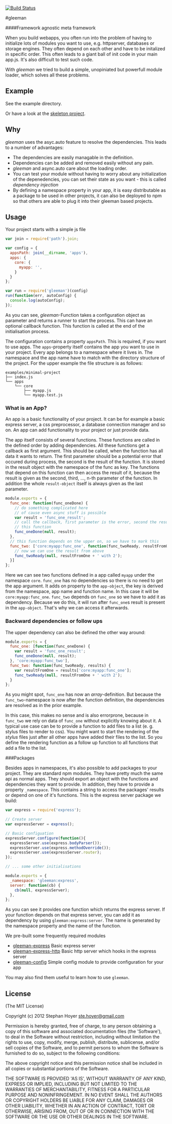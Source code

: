 [![Build Status](https://travis-ci.org/gleeman/gleeman.png?branch=master)](https://travis-ci.org/gleeman/gleeman)

#gleeman

####Framework agnostic meta framework

When you build webapps, you often run into the problem of having to initialize lots
of modules you want to use, e.g. httpserver, databases or storage
engines. They often depend on each other and have to be initalized in specific
order. This often leads to a giant ball of init code in your main app.js. It's
also difficult to test such code.

With _gleeman_ we tried to build a simple, unopiniated but powerfull module
loader, which solves all these problems.

## Example

See the example directory.

Or have a look at the [skeleton project](https://github.com/gleeman/skeleton).

## Why

_gleeman_ uses the asyc.auto feature to resolve the dependencies. This leads
to a number of advantages:
* The dependencies are easily managable in the definition.
* Dependencies can be added and removed easily without any pain.
* _gleeman_ and async.auto care about the loading order.
* You can test your module without having to worry about any initialization of
  the depenedencies, you can set their state as you want - this is called
  _dependency injection_
* By defining a namespace property in your app, it is easy distributable as a
  package to be used in other projects, it can also be deployed to npm so that
  others are able to plug it into their gleeman based projects.

## Usage

Your project starts with a simple js file

```javascript
var join = require('path').join;

var config = {
  appsPath: join(__dirname, 'apps'),
  apps: {
    core: {
      myapp: '',
    }
  }
};

var run = require('gleeman')(config)
run(function(err, autoConfig) {
  console.log(autoConfig);
});
```

As you can see, _gleeman_-Function takes a configuration object as parameter 
and returns a runner to start the process. This can have an optional callback 
function. This function is called at the end of the initialisation process.

The configuration contains a property `appsPath`. This is required, if you
want to use apps. The `apps`-property itself contains the app you want to use
in your project. Every app belongs to a namespace where it lives in. The
namespace and the app name have to match with the directory structure of the
project. For the upper example the file structure is as follows:

```
examples/minimal-project
├── index.js
└── apps
    └── core
        ├── myapp.js
        └── myapp.test.js
```

### What is an App?

An app is a basic functionality of your project. It can be for example a basic
express server, a css preprocessor, a database connection manager and so
on. An app can add functionality to your project or just provide data.

The app itself consists of several functions. These functions are called in
the defined order by adding dependencies. All these functions get a
callback as first argument. This should be called, when the function has all
data it wants to return. The first parameter should be a potential error that
occured during process, the second is the result of the function. It is stored in the
result object with the namespace of the func as key. The functions that depend
on this function can then access the result of it, because the result is given
as the second, third, ..., n-th parameter of the function. In addition the
whole `result-object` itself is always given as the last parameter.

```javascript
module.exports = {
  func_one: function(func_oneDone) {
    // do something complicated here
    // of cause even async stuff is possible
    var result = 'func_one_result';
    // call the callback, first parameter is the error, second the result of
    // this function
    func_oneDone(null, result);
  },
  // this function depends on the upper on, so we have to mark this
  func_two: ['core:myapp:func_one', function(func_twoReady, resultFromOne) {
    // now we can use the result from above
    func_twoReady(null, resultFromOne + ' with 2');
  }]
};
```

Here we can see two functions defined in a app called `myapp` under the
namespace `core`. `func_one` has no dependencies so there is no need to get
the app argument. It adds on property to the `app-object`, the key is derived
from the namespace, app name and function name. In this case it will be
`core:myapp:func_one`. `func_two` depends on `func_one` so we have to add it
as dependency. Because we do this, it will run after `func_one`s result is
present in the `app-object`. That's why we can access it afterwards.

### Backward dependencies or follow ups

The upper dependency can also be defined the other way around:

```javascript
module.exports = {
  func_one: [function(func_oneDone) {
    var result = 'func_one_result';
    func_oneDone(null, result);
  }, 'core:myapp:func_two'],
  func_two: function(func_twoReady, results) {
    var resultFromOne = results['core:myapp:func_one'];
    func_twoReady(null, resultFromOne + ' with 2');
  }
};
```

As you might spot, `func_one` has now an _array_-definition. But because the
`func_two`-namespace is now after the function definition, the dependencies
are resolved as in the prior example.

In this case, this makes no sense and is also errorprone, because in
`func_two` we rely on data of `func_one` without explicitly knowing about it.
A typical use case can be to provide a function to add files to a list (e. g.
stylus files to render to css). You might want to start the rendering of the
_stylus_ files just after all other apps have added their files to the list.
So you define the rendering function as a follow up function to all functions
that add a file to the list.

###Packages

Besides apps in namespaces, it's also possible to add packages to your project.
They are standard npm modules. They have pretty much the same api as normal
apps. They should export an object with the functions and dependencies they
want to provide. In addition, they have to provide a property `_namespace`.
This contains a string to access the packages' results or depend on one of
it's functions. This is the express server package we build:

```javascript
var express = require('express');

// Create server
var expressServer = express();

// Basic configuation
expressServer.configure(function(){
  expressServer.use(express.bodyParser());
  expressServer.use(express.methodOverride());
  expressServer.use(expressServer.router);
});

// ... some other initialisations

module.exports = {
  _namespace: 'gleeman:express',
  server: function(cb) {
    cb(null, expressServer);
  },
};
```

As you can see it provides one function which returns the express server. If
your function depends on that express server, you can add it as dependency by
using `gleeman:express:server`. The name is generated by the namespace
property and the name of the function.

We pre-built some frequently required modules
* [gleeman-express](https://github.com/gleeman/gleeman-express) 
  Basic express server
* [gleeman-express-http](https://github.com/gleeman/gleeman-express-http) 
  Basic http server which hooks in the express server
* [gleeman-config](https://github.com/gleeman/gleeman-config) 
  Simple config module to provide configuration for your app

You may also find them useful to learn how to use `gleeman`.

## License

(The MIT License)

Copyright (c) 2012 Stephan Hoyer <ste.hoyer@gmail.com>

Permission is hereby granted, free of charge, to any person obtaining a copy
of this software and associated documentation files (the 'Software'), to deal
in the Software without restriction, including without limitation the rights
to use, copy, modify, merge, publish, distribute, sublicense, and/or sell
copies of the Software, and to permit persons to whom the Software is
furnished to do so, subject to the following conditions:

The above copyright notice and this permission notice shall be included in all
copies or substantial portions of the Software.

THE SOFTWARE IS PROVIDED 'AS IS', WITHOUT WARRANTY OF ANY KIND, EXPRESS OR
IMPLIED, INCLUDING BUT NOT LIMITED TO THE WARRANTIES OF MERCHANTABILITY,
FITNESS FOR A PARTICULAR PURPOSE AND NONINFRINGEMENT. IN NO EVENT SHALL THE
AUTHORS OR COPYRIGHT HOLDERS BE LIABLE FOR ANY CLAIM, DAMAGES OR OTHER
LIABILITY, WHETHER IN AN ACTION OF CONTRACT, TORT OR OTHERWISE, ARISING FROM,
OUT OF OR IN CONNECTION WITH THE SOFTWARE OR THE USE OR OTHER DEALINGS IN THE
SOFTWARE.
